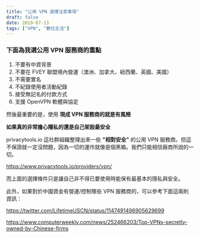 ```yaml
---
title: "公用 VPN 選擇注意事項"
draft: false
date: 2019-07-13
tags: ["VPN", "數位生活"]
---
```


### 下面為我選公用 VPN 服務商的重點

1. 不要有中資背景
2. 不要在 FVEY 聯盟境內營運（澳洲、加拿大、紐西蘭、英國、美國）
3. 不需要實名
4. 不紀錄使用者活動紀錄
5. 接受無記名的付款方式
6. 支援 OpenVPN 軟體與協定

然後最重要的是，使用 **現成 VPN 服務商的就是有風險**

**如果真的非常擔心隱私的還是自己架設最安全**

privacytools.io 這社群組織整理出來一些 **"相對安全"** 的公用 VPN 服務商。但這不保證就一定沒問題，因為一切的運作就像是個黑箱。我們只能相信廠商所說的一切。

https://www.privacytools.io/providers/vpn/

而上面的選擇條件只是讓自己非不得已要使用時能保有最基本的隱私與安全。

此外，如果對於中國資金有營運/控制哪些 VPN 服務商的，可以參考下面這兩則資訊：

https://twitter.com/LifetimeUSCN/status/1147491496905629699

https://www.computerweekly.com/news/252466203/Top-VPNs-secretly-owned-by-Chinese-firms




